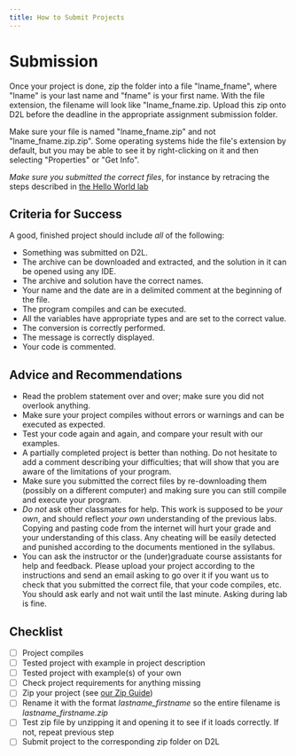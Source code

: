 ```yaml
---
title: How to Submit Projects
---
```


# Submission

Once your project is done, zip the folder into a file "lname_fname",
where "lname" is your last name and "fname" is your first name. With the file
extension, the filename will look like "lname_fname.zip. Upload
this zip onto D2L before the deadline in the appropriate assignment submission folder.

Make sure your file is named "lname_fname.zip" and not "lname_fname.zip.zip". 
Some operating systems hide the file's extension by default, but you may be 
able to see it by right-clicking on it and then selecting "Properties" or "Get Info".

*Make sure you submitted the correct files*, for instance by retracing the steps described in [the Hello World lab](./labs/HelloWorld#how-was-the-backup)

## Criteria for Success

A good, finished project should include *all* of the following:

-   Something was submitted on D2L.
-   The archive can be downloaded and extracted, and the solution in it can
    be opened using any IDE.
-   The archive and solution have the correct names.
-   Your name and the date are in a delimited comment at the beginning
    of the file.
-   The program compiles and can be executed.
-   All the variables have appropriate types and are set to the correct
    value.
-   The conversion is correctly performed.
-   The message is correctly displayed.
-   Your code is commented.

## Advice and Recommendations

-   Read the problem statement over and over; make sure you did not
    overlook anything.
-   Make sure your project compiles without errors or warnings and can
    be executed as expected.
-   Test your code again and again, and compare your result with our examples.
-   A partially completed project is better than nothing. Do not
    hesitate to add a comment describing your difficulties; that will
    show that you are aware of the limitations of your program.
-   Make sure you submitted the correct files by re-downloading them
    (possibly on a different computer) and making sure you can still
    compile and execute your program.
-   *Do not* ask other classmates for help. This work is supposed to be
    *your own*, and should reflect *your own* understanding of the
    previous labs. Copying and pasting code from the internet will hurt
    your grade and your understanding of this class. Any cheating will
    be easily detected and punished according to the documents mentioned
    in the syllabus.
-   You can ask the instructor or the (under)graduate course assistants for help
    and feedback. Please upload your project according to the
    instructions and send an email asking to go over it if you want us
    to check that you submitted the correct file, that your code compiles,
    etc. You should ask early and not wait until the last minute.
    Asking during lab is fine.

## Checklist

- [ ] Project compiles
- [ ] Tested project with example in project description
- [ ] Tested project with example(s) of your own
- [ ] Check project requirements for anything missing
- [ ] Zip your project (see [our Zip Guide](./docs/programming_and_computer_usage/unzipping_archives#zipping-files))
- [ ] Rename it with the format *lastname_firstname* so the entire filename is *lastname_firstname.zip*
- [ ] Test zip file by unzipping it and opening it to see if it loads correctly. If not, repeat previous step
- [ ] Submit project to the corresponding zip folder on D2L